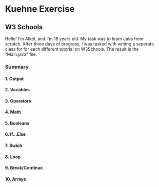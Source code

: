 # Kuehne Exercise

## W3 Schools

Hello!
I'm Alket, and I'm 18 years old. My task
was to learn Java from scratch. After three days
of progress, I was tasked with writing a
seperate class for for each different tutorial on
W3Schools. The result is the "Main.java" file.

### Summary


#### 1. Output

#### 2. Variables

#### 3. Operators

#### 4. Math

#### 5. Booleans

#### 6. If...Else

#### 7. Swich

#### 8. Loop

#### 9. Break/Continue

#### 10. Arrays